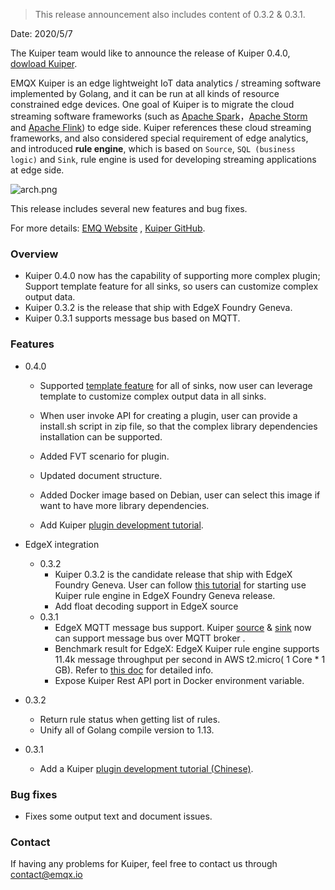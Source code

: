 > This release announcement also includes content of 0.3.2 & 0.3.1.

Date: 2020/5/7

The Kuiper team would like to announce the release of Kuiper 0.4.0, [dowload Kuiper](https://github.com/lf-edge/ekuiper).

EMQX Kuiper is an edge lightweight IoT data analytics / streaming software implemented by Golang, and it can be run at all kinds of resource constrained edge devices. One goal of Kuiper is to migrate the cloud streaming software frameworks (such as [Apache Spark](https://spark.apache.org/)，[Apache Storm](https://storm.apache.org/) and [Apache Flink](https://flink.apache.org/)) to edge side. Kuiper references these cloud streaming frameworks, and also considered special requirement of edge analytics, and introduced **rule engine**, which is based on `Source`, `SQL (business logic)` and `Sink`, rule engine is used for developing streaming applications at edge side.

![arch.png](https://assets.emqx.com/images/9640c89a1e3fb8caf7235517aa3f0425.png)

This release includes several new features and bug fixes.

For more details: [EMQ Website](https://github.com/lf-edge/ekuiper) , [Kuiper GitHub](https://github.com/emqx/kuiper).

### Overview

- Kuiper 0.4.0 now has the capability of supporting more complex plugin; Support template feature for all sinks, so users can customize complex output data.
- Kuiper 0.3.2 is the release that ship with EdgeX Foundry Geneva.
- Kuiper 0.3.1 supports message bus based on MQTT.

### Features

- 0.4.0

  - Supported [template feature](https://github.com/lf-edge/ekuiper/blob/master/docs/en_US/rules/overview.md#data-template) for all of sinks, now user can leverage template to customize complex output data in all sinks.

  - When user invoke API for creating a plugin, user can provide a install.sh script in zip file, so that the complex library dependencies installation can be supported.
  - Added FVT scenario for plugin.
  - Updated document structure.
  - Added Docker image based on  Debian, user can select this image if want to have more library dependencies.
  - Add Kuiper [plugin development tutorial](https://github.com/emqx/kuiper/blob/develop/docs/en_US/plugins/plugins_tutorial.md).
- EdgeX integration
  - 0.3.2
    - Kuiper 0.3.2 is the candidate release that ship with EdgeX Foundry Geneva. User can follow [this tutorial](https://github.com/emqx/kuiper/blob/master/docs/en_US/edgex/edgex_rule_engine_tutorial.md) for starting use Kuiper rule engine in EdgeX Foundry Geneva release.
    - Add float decoding support in EdgeX source 
  - 0.3.1
    - EdgeX MQTT message bus support. Kuiper [source](https://github.com/emqx/kuiper/blob/master/docs/en_US/rules/sources/edgex.md) & [sink](https://github.com/emqx/kuiper/blob/master/docs/en_US/rules/sinks/edgex.md) now can support message bus over MQTT broker .
    - Benchmark result for EdgeX: EdgeX Kuiper rule engine supports 11.4k message throughput per second in AWS t2.micro( 1 Core * 1 GB). Refer to [this doc](https://github.com/emqx/kuiper/tree/master#edgex-throughput-test) for detailed info.
    - Expose Kuiper Rest API port in Docker environment variable.
- 0.3.2
  - Return rule status when getting list of rules.
  - Unify all of Golang compile version to 1.13.
- 0.3.1

  - Add a Kuiper [plugin development tutorial (Chinese)](https://github.com/emqx/kuiper/blob/develop/docs/zh_CN/plugins/plugins_tutorial.md).

### Bug fixes

- Fixes some output text and document issues.

### Contact

If having any problems for Kuiper, feel free to contact us through [contact@emqx.io](mailto:contact@emqx.io)

